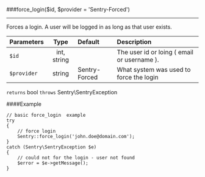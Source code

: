 <a id="force-login" href="#"></a>
###force_login($id, $provider = 'Sentry-Forced')

----------

Forces a login. A user will be logged in as long as that user exists.

Parameters                   | Type            | Default       | Description
:--------------------------- | :-------------: | :------------ | :--------------
`$id`                        | int, string     |               | The user id or loing ( email or username ).
`$provider`                  | string          | Sentry-Forced | What system was used to force the login

`returns` bool `throws` Sentry\SentryException

####Example

	// basic force_login  example
	try
	{
	    // force login
	    Sentry::force_login('john.doe@domain.com');
	}
	catch (Sentry\SentryException $e)
	{
	    // could not for the login - user not found
	    $error = $e->getMessage();
	}
